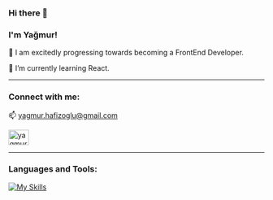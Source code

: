 ### Hi there 👋


### I'm Yağmur!

👀 I am excitedly progressing towards becoming a FrontEnd Developer.

🌱 I’m currently learning React. 

**********

### Connect with me:
📫 yagmur.hafizoglu@gmail.com

<a href="https://linkedin.com/in/yagmur.hafizoglu" target="blank"><img align="center" src="https://raw.githubusercontent.com/rahuldkjain/github-profile-readme-generator/master/src/images/icons/Social/linked-in-alt.svg" alt="yagmur.hafizoglu" height="30" width="40" /></a>


********

### Languages and Tools:

[![My Skills](https://skills.thijs.gg/icons?i=html,css,bootstrap,js,react,sass,jquery,nodejs,ts,vscode)](https://skills.thijs.gg)
